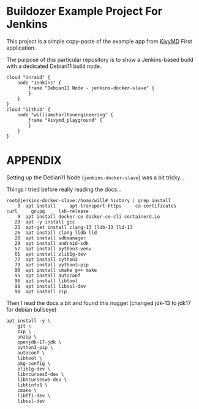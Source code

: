 # Buildozer Example Project For Jenkins

This project is a simple copy-paste of the example app from [KivyMD](https://kivymd.readthedocs.io/en/latest/getting-started/) First application.

The purpose of _this_ particular repository is to show a Jenkins-based build with a dedicated Debian11 build node.

```puml
cloud "Unraid" {
    node "Jenkins" {
        frame "Debian11 Node - jenkins-docker-slave" {
        }
    }
}
cloud "Github" {
    node "williamcharltonengineering" {
        frame "kivymd_playground" {
        }
    }
}
```

# APPENDIX

Setting up the Debian11 Node (`jenkins-docker-slave`) was a bit tricky...

Things I tried before really reading the docs...

```console
root@jenkins-docker-slave:/home/will# history | grep install
    3  apt install     apt-transport-https     ca-certificates     curl     gnupg     lsb-release
    9  apt install docker-ce docker-ce-cli containerd.io
   20  apt -y install gcc
   25  apt-get install clang-13 lldb-13 lld-13
   26  apt install clang lldb lld
   28  apt install sdkmanager
   29  apt install android-sdk
   57  apt install python3-venv
   61  apt install zlib1g-dev
   77  apt install cython3
   79  apt install python3-pip
   90  apt install cmake g++ make
   95  apt install autoconf
   96  apt install libtool
   98  apt install libssl-dev
   98  apt install zip
```

Then I read the docs a bit and found this nugget (changed jdk-13 to jdk17 for debian bullseye)

```console
apt install -y \
    git \
    zip \
    unzip \
    openjdk-17-jdk \
    python3-pip \
    autoconf \
    libtool \
    pkg-config \
    zlib1g-dev \
    libncurses5-dev \
    libncursesw5-dev \
    libtinfo5 \
    cmake \
    libffi-dev \
    libssl-dev
```
